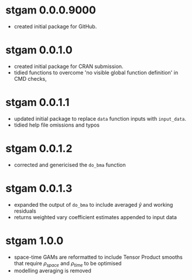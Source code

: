 # stgam 0.0.0.9000

* created initial package for GitHub.

# stgam 0.0.1.0

* created initial package for CRAN submission.
* tidied functions to overcome 'no visible global function definition' in CMD checks,

# stgam 0.0.1.1

* updated initial package to replace `data` function inputs with `input_data`.
* tidied help file omissions and typos

# stgam 0.0.1.2

* corrected and genericised the `do_bma` function

# stgam 0.0.1.3

* expanded the output of `do_bma` to include averaged $\hat{y}$ and working residuals
* returns weighted vary coefficient estimates appended to input data

# stgam 1.0.0

* space-time GAMs are reformatted to include Tensor Product smooths that require $\rho_{space}$ and $\rho_{time}$ to be optimised
* modelling averaging is removed
